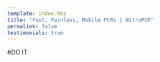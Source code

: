 ```yaml
---
template: index.hbs
title: "Fast, Painless, Mobile PCRs | NitroPCR"
permalink: false
testimonials: true
---
```


#DO IT
